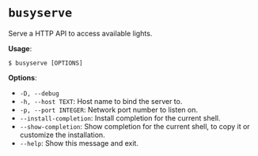 # `busyserve`

Serve a HTTP API to access available lights.

**Usage**:

```console
$ busyserve [OPTIONS]
```

**Options**:

* `-D, --debug`
* `-h, --host TEXT`: Host name to bind the server to.
* `-p, --port INTEGER`: Network port number to listen on.
* `--install-completion`: Install completion for the current shell.
* `--show-completion`: Show completion for the current shell, to copy it or customize the installation.
* `--help`: Show this message and exit.
